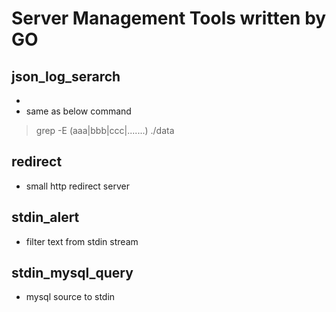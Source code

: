 #  Server Management Tools written by GO


## json_log_serarch

- 
- same as below command

> grep -E (aaa|bbb|ccc|.......) ./data

## redirect

- small http redirect server 

## stdin_alert

- filter text from stdin stream


## stdin_mysql_query

- mysql source to stdin
